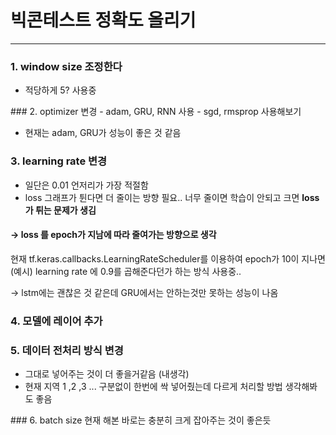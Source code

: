 # 빅콘테스트 정확도 올리기
***
### 1. window size 조정한다
- 적당하게 5? 사용중
</t>
### 2. optimizer 변경
- adam, GRU, RNN 사용
- sgd, rmsprop 사용해보기

- 현재는 adam, GRU가 성능이 좋은 것 같음
</t>
  
### 3. learning rate 변경
- 일단은 0.01 언저리가 가장 적절함
- loss 그래프가 튄다면 더 줄이는 방향 필요..
  너무 줄이면 학습이 안되고 크면  **loss가 튀는 문제가 생김**
</t>

#### -> loss 를 epoch가 지남에 따라 줄여가는 방향으로 생각
현재 tf.keras.callbacks.LearningRateScheduler를 이용하여 
epoch가 10이 지나면 (예시) learning rate 에 0.9를 곱해준다던가 하는 방식 사용중..

-> lstm에는 괜찮은 것 같은데 GRU에서는 안하는것만 못하는 성능이 나옴
</t>

### 4. 모델에 레이어 추가

### 5. 데이터 전처리 방식 변경
- 그대로 넣어주는 것이 더 좋을거같음 (내생각)
- 현재 지역 1 ,2 ,3 ... 구분없이 한번에 싹 넣어줬는데 다르게 처리할 방법 생각해봐도 좋음
</t>
### 6. batch size
현재 해본 바로는 충분히 크게 잡아주는 것이 좋은듯
</t>